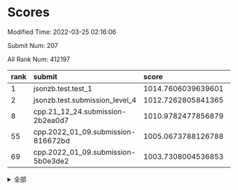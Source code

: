 # Scores

Modified Time: 2022-03-25 02:16:06

Submit Num: 207

All Rank Num: 412197

| rank |               submit               |       score        |       sigma        | pk_num |
| :--- | :--------------------------------- | :----------------- | :----------------- | :----- |
| 1    | jsonzb.test.test_1                 | 1014.7606039639601 | 0.8519565798590448 | 7968   |
| 2    | jsonzb.test.submission_level_4     | 1012.7262805841365 | 0.7933372301555788 | 7970   |
| 8    | cpp.21_12_24.submission-2b2ea0d7   | 1010.9782477856879 | 0.7632822594240282 | 7967   |
| 55   | cpp.2022_01_09.submission-816672bd | 1005.0673788126788 | 0.7258512495942807 | 7960   |
| 69   | cpp.2022_01_09.submission-5b0e3de2 | 1003.7308004536853 | 0.7153657519924376 | 7969   |


<details>
<summary>全部</summary>

| rank |                 submit                 |       score        |       sigma        | pk_num |
| :--- | :------------------------------------- | :----------------- | :----------------- | :----- |
| 1    | jsonzb.test.test_1                     | 1014.7606039639601 | 0.8519565798590448 | 7968   |
| 2    | jsonzb.test.submission_level_4         | 1012.7262805841365 | 0.7933372301555788 | 7970   |
| 3    | gobigger.level_3.submission_level_3_30 | 1011.8007191607988 | 0.7923133495748541 | 7964   |
| 4    | gobigger.level_3.submission_level_3_11 | 1011.4580761187899 | 0.7571688407612324 | 7966   |
| 5    | gobigger.level_3.submission_level_3_26 | 1011.2846855793257 | 0.7840799404865189 | 7964   |
| 6    | gobigger.level_3.submission_level_3_49 | 1011.1760458991824 | 0.7570713529330436 | 7965   |
| 7    | gobigger.level_3.submission_level_3_22 | 1011.0273771330395 | 0.7614399161414955 | 7962   |
| 8    | cpp.21_12_24.submission-2b2ea0d7       | 1010.9782477856879 | 0.7632822594240282 | 7967   |
| 9    | gobigger.level_3.submission_level_3_18 | 1010.8129414633459 | 0.7662753290059494 | 7963   |
| 10   | gobigger.level_3.submission_level_3_36 | 1010.8055563519079 | 0.7869265176493366 | 7966   |
| 11   | gobigger.level_3.submission_level_3_7  | 1010.7235640954044 | 0.7693855311566585 | 7966   |
| 12   | gobigger.level_3.submission_level_3_13 | 1010.5855545096933 | 0.7628615232233424 | 7963   |
| 13   | gobigger.level_3.submission_level_3_25 | 1010.5044006941497 | 0.7611740480305743 | 7967   |
| 14   | gobigger.level_3.submission_level_3_40 | 1010.4297818994016 | 0.7676698323046108 | 7967   |
| 15   | gobigger.level_3.submission_level_3_19 | 1010.3992419026965 | 0.754628888952841  | 7966   |
| 16   | gobigger.level_3.submission_level_3_23 | 1010.3756263311533 | 0.7657215907864048 | 7969   |
| 17   | gobigger.level_3.submission_level_3_6  | 1010.2987097173951 | 0.7351895314606711 | 7962   |
| 18   | gobigger.level_3.submission_level_3_10 | 1010.2085081114842 | 0.7463946149380509 | 7964   |
| 19   | gobigger.level_3.submission_level_3_21 | 1010.1810534320576 | 0.7799978718592591 | 7966   |
| 20   | gobigger.level_3.submission_level_3_43 | 1010.1625660015287 | 0.7570041879655024 | 7970   |
| 21   | gobigger.level_3.submission_level_3_5  | 1010.1608387600011 | 0.7460490184598789 | 7970   |
| 22   | gobigger.level_3.submission_level_3_27 | 1010.0991749668614 | 0.7516218507876457 | 7966   |
| 23   | gobigger.level_3.submission_level_3_44 | 1010.0853541878469 | 0.7443789344590761 | 7966   |
| 24   | gobigger.level_3.submission_level_3_46 | 1010.065600543588  | 0.7597000213053142 | 7968   |
| 25   | gobigger.level_3.submission_level_3_28 | 1010.037171957631  | 0.7450355437504561 | 7963   |
| 26   | gobigger.level_3.submission_level_3_34 | 1010.0274274506484 | 0.7478115795334423 | 7966   |
| 27   | gobigger.level_3.submission_level_3_42 | 1010.0208058293116 | 0.7605435519575924 | 7965   |
| 28   | gobigger.level_3.submission_level_3_15 | 1009.9931827269114 | 0.7510883344981031 | 7968   |
| 29   | gobigger.level_3.submission_level_3_9  | 1009.9918233795729 | 0.75210741866191   | 7962   |
| 30   | gobigger.level_3.submission_level_3_20 | 1009.8141545861821 | 0.7602651782853849 | 7964   |
| 31   | gobigger.level_3.submission_level_3_8  | 1009.8000307332048 | 0.7439029162187464 | 7962   |
| 32   | gobigger.level_3.submission_level_3_39 | 1009.6126601645378 | 0.7649896549095897 | 7963   |
| 33   | gobigger.level_3.submission_level_3_3  | 1009.6081683227429 | 0.7664626891366376 | 7966   |
| 34   | gobigger.level_3.submission_level_3_12 | 1009.5134438918311 | 0.7385493247062491 | 7967   |
| 35   | gobigger.level_3.submission_level_3_45 | 1009.5108411728238 | 0.7778677492876708 | 7964   |
| 36   | gobigger.level_3.submission_level_3_35 | 1009.4566502023885 | 0.7639784096926692 | 7961   |
| 37   | gobigger.level_3.submission_level_3_4  | 1009.4529807493689 | 0.752645979281966  | 7966   |
| 38   | gobigger.level_3.submission_level_3_24 | 1009.4476425543696 | 0.7577722159547682 | 7965   |
| 39   | gobigger.level_3.submission_level_3_38 | 1009.3006515229472 | 0.7478790342438394 | 7969   |
| 40   | gobigger.level_3.submission_level_3_32 | 1009.265964718825  | 0.7729404214386303 | 7963   |
| 41   | gobigger.level_3.submission_level_3_33 | 1009.1998237725282 | 0.7398518036073304 | 7969   |
| 42   | gobigger.level_3.submission_level_3_16 | 1009.1780274145477 | 0.7469586218444155 | 7973   |
| 43   | gobigger.level_3.submission_level_3_2  | 1009.1383534766691 | 0.7563154568108482 | 7965   |
| 44   | gobigger.level_3.submission_level_3_48 | 1009.1013895023864 | 0.7510044264114256 | 7965   |
| 45   | gobigger.level_3.submission_level_3_14 | 1009.0911797023412 | 0.739480974233877  | 7962   |
| 46   | gobigger.level_3.submission_level_3_1  | 1009.082156607024  | 0.7638626115535735 | 7965   |
| 47   | gobigger.level_3.submission_level_3_0  | 1009.0502751373147 | 0.7262085605056722 | 7971   |
| 48   | gobigger.level_3.submission_level_3_41 | 1009.0069397627192 | 0.7493407307081417 | 7966   |
| 49   | gobigger.level_3.submission_level_3_31 | 1008.8212240675051 | 0.7507366338425251 | 7971   |
| 50   | gobigger.level_3.submission_level_3_37 | 1008.7394913317178 | 0.7360237312333578 | 7964   |
| 51   | gobigger.level_3.submission_level_3_17 | 1008.7147022924735 | 0.74513206326832   | 7963   |
| 52   | gobigger.level_3.submission_level_3_29 | 1008.5700922534411 | 0.7435691879943807 | 7967   |
| 53   | gobigger.level_3.submission_level_3_47 | 1008.5344641803906 | 0.7387596501447099 | 7963   |
| 54   | gobigger.level_1.submission_level_1_19 | 1005.3180783750923 | 0.7205445477164455 | 7966   |
| 55   | cpp.2022_01_09.submission-816672bd     | 1005.0673788126788 | 0.7258512495942807 | 7960   |
| 56   | gobigger.level_1.submission_level_1_1  | 1004.6673242194621 | 0.7117182242117551 | 7972   |
| 57   | gobigger.level_1.submission_level_1_49 | 1004.6223806183891 | 0.7140285408584495 | 7966   |
| 58   | gobigger.level_1.submission_level_1_2  | 1004.5800442971624 | 0.7167625404374607 | 7963   |
| 59   | gobigger.level_1.submission_level_1_35 | 1004.5143168901784 | 0.718019374772524  | 7968   |
| 60   | gobigger.level_1.submission_level_1_8  | 1004.3465804794839 | 0.7143346500843174 | 7968   |
| 61   | gobigger.level_1.submission_level_1_37 | 1004.2452836290474 | 0.7061601722338156 | 7962   |
| 62   | gobigger.level_1.submission_level_1_4  | 1004.1524149169026 | 0.7142077155866075 | 7968   |
| 63   | gobigger.level_1.submission_level_1_14 | 1004.1019667442713 | 0.7244992235251562 | 7964   |
| 64   | gobigger.level_1.submission_level_1_40 | 1004.0779199471133 | 0.7065376577227885 | 7964   |
| 65   | gobigger.level_1.submission_level_1_17 | 1004.0295601571627 | 0.7140972177499414 | 7967   |
| 66   | gobigger.level_1.submission_level_1_27 | 1003.9078102841386 | 0.7059120257225167 | 7962   |
| 67   | gobigger.level_1.submission_level_1_41 | 1003.8267754630523 | 0.7083775961396709 | 7964   |
| 68   | gobigger.level_1.submission_level_1_0  | 1003.7465241183673 | 0.7178969633063127 | 7961   |
| 69   | cpp.2022_01_09.submission-5b0e3de2     | 1003.7308004536853 | 0.7153657519924376 | 7969   |
| 70   | gobigger.level_1.submission_level_1_9  | 1003.7228368078556 | 0.7077279817647973 | 7960   |
| 71   | gobigger.level_1.submission_level_1_24 | 1003.6475577012633 | 0.6936462399970906 | 7966   |
| 72   | gobigger.level_1.submission_level_1_42 | 1003.596613737239  | 0.7143796239155832 | 7966   |
| 73   | gobigger.level_1.submission_level_1_13 | 1003.5544322076747 | 0.711344741822382  | 7965   |
| 74   | gobigger.level_1.submission_level_1_32 | 1003.5303762984375 | 0.7112881338368903 | 7962   |
| 75   | gobigger.level_1.submission_level_1_26 | 1003.4456815958608 | 0.7231379571777842 | 7965   |
| 76   | gobigger.level_1.submission_level_1_38 | 1003.4136994919273 | 0.7144672163314776 | 7963   |
| 77   | gobigger.level_1.submission_level_1_12 | 1003.4111487140151 | 0.7292016777716873 | 7969   |
| 78   | gobigger.level_1.submission_level_1_23 | 1003.3969077073576 | 0.7198131790167761 | 7963   |
| 79   | gobigger.level_1.submission_level_1_22 | 1003.3960721398314 | 0.7232049375626838 | 7970   |
| 80   | gobigger.level_1.submission_level_1_44 | 1003.3792199677483 | 0.7173713617898279 | 7963   |
| 81   | gobigger.level_1.submission_level_1_21 | 1003.3243537851805 | 0.7044832634878526 | 7966   |
| 82   | gobigger.level_1.submission_level_1_47 | 1003.274026436641  | 0.7080982023658885 | 7967   |
| 83   | gobigger.level_1.submission_level_1_3  | 1003.2479256630877 | 0.7186440340405644 | 7965   |
| 84   | gobigger.level_1.submission_level_1_45 | 1003.2450813119013 | 0.7146096018001521 | 7966   |
| 85   | gobigger.level_1.submission_level_1_36 | 1003.2268839212198 | 0.7130445092378986 | 7967   |
| 86   | gobigger.level_1.submission_level_1_6  | 1003.1076394383589 | 0.7112147148490545 | 7967   |
| 87   | gobigger.level_1.submission_level_1_10 | 1003.0978155130719 | 0.7264930586380426 | 7961   |
| 88   | gobigger.level_1.submission_level_1_34 | 1003.0314392203514 | 0.720957004340436  | 7967   |
| 89   | gobigger.level_1.submission_level_1_29 | 1002.9734037289985 | 0.7005792727190432 | 7974   |
| 90   | gobigger.level_1.submission_level_1_5  | 1002.8877680175067 | 0.7186955465959816 | 7968   |
| 91   | gobigger.level_1.submission_level_1_30 | 1002.8808364411204 | 0.727062723418017  | 7967   |
| 92   | gobigger.level_1.submission_level_1_33 | 1002.8243526865745 | 0.7127563409976653 | 7969   |
| 93   | gobigger.level_1.submission_level_1_7  | 1002.8067297266971 | 0.7001044149142289 | 7966   |
| 94   | gobigger.level_1.submission_level_1_48 | 1002.6767598475815 | 0.7157942377123006 | 7963   |
| 95   | gobigger.level_1.submission_level_1_28 | 1002.6707182704387 | 0.7220363910701058 | 7964   |
| 96   | gobigger.level_1.submission_level_1_39 | 1002.6628477453974 | 0.7172932320682411 | 7966   |
| 97   | gobigger.level_1.submission_level_1_46 | 1002.6023999170172 | 0.7144132769809315 | 7970   |
| 98   | gobigger.level_1.submission_level_1_25 | 1002.575191366141  | 0.7080802349450622 | 7967   |
| 99   | gobigger.level_1.submission_level_1_16 | 1002.5732330330019 | 0.7044567362454531 | 7968   |
| 100  | gobigger.level_1.submission_level_1_31 | 1002.3920991893858 | 0.7190051870448836 | 7962   |
| 101  | gobigger.level_1.submission_level_1_15 | 1002.3645747973222 | 0.7196810317235038 | 7958   |
| 102  | gobigger.level_1.submission_level_1_20 | 1002.3428312570276 | 0.712991827827584  | 7963   |
| 103  | gobigger.level_1.submission_level_1_43 | 1002.108891464092  | 0.7176547891902122 | 7963   |
| 104  | gobigger.level_1.submission_level_1_11 | 1001.9186619999356 | 0.711405312547908  | 7961   |
| 105  | gobigger.level_1.submission_level_1_18 | 1001.1582916593059 | 0.6984404854769495 | 7965   |
| 106  | gobigger.random.submission_random_49   | 997.5832289294694  | 0.7110633439081739 | 7969   |
| 107  | gobigger.random.submission_random_31   | 997.0848692124879  | 0.7167418251243822 | 7964   |
| 108  | gobigger.random.submission_random_41   | 997.0576800533292  | 0.7110137691180094 | 7967   |
| 109  | gobigger.random.submission_random_19   | 997.0342087548378  | 0.7174809229350819 | 7963   |
| 110  | gobigger.random.submission_random_8    | 996.9022091807641  | 0.709405254414902  | 7969   |
| 111  | gobigger.random.submission_random_12   | 996.8599216583366  | 0.6999035536453811 | 7964   |
| 112  | gobigger.random.submission_random_15   | 996.8289458997222  | 0.7020391716725455 | 7960   |
| 113  | gobigger.random.submission_random_24   | 996.6255954466917  | 0.6970435852404475 | 7966   |
| 114  | gobigger.random.submission_random_20   | 996.5787418054526  | 0.7193001074518246 | 7961   |
| 115  | gobigger.random.submission_random_2    | 996.5773646114116  | 0.7062250481411766 | 7966   |
| 116  | gobigger.random.submission_random_13   | 996.5258734262142  | 0.7204042643483218 | 7966   |
| 117  | gobigger.random.submission_random_45   | 996.4715071097203  | 0.7104331767862331 | 7967   |
| 118  | gobigger.random.submission_random_1    | 996.4341198187889  | 0.716413516834209  | 7967   |
| 119  | gobigger.random.submission_random_37   | 996.3902208590566  | 0.7010959354282702 | 7964   |
| 120  | gobigger.random.submission_random_29   | 996.3612192271833  | 0.6995748913255374 | 7968   |
| 121  | gobigger.random.submission_random_9    | 996.3504527854308  | 0.7179832858263041 | 7965   |
| 122  | gobigger.random.submission_random_18   | 996.3480095650591  | 0.7208859267149245 | 7963   |
| 123  | gobigger.random.submission_random_5    | 996.3403878340872  | 0.7140117401031504 | 7967   |
| 124  | gobigger.random.submission_random_35   | 996.289432056975   | 0.707622809994976  | 7971   |
| 125  | gobigger.random.submission_random_30   | 996.2885629375522  | 0.7020583623123793 | 7963   |
| 126  | gobigger.random.submission_random_11   | 996.2860886396536  | 0.7080761920411567 | 7965   |
| 127  | gobigger.random.submission_random_44   | 996.2804336209424  | 0.7152175574794021 | 7972   |
| 128  | gobigger.random.submission_random_48   | 996.2414324250088  | 0.704348111081493  | 7960   |
| 129  | gobigger.random.submission_random_4    | 996.2246025777163  | 0.7143313354731967 | 7964   |
| 130  | gobigger.random.submission_random_43   | 996.186588207846   | 0.6995389374844974 | 7962   |
| 131  | gobigger.random.submission_random_40   | 996.1746931560508  | 0.7181002877364334 | 7966   |
| 132  | gobigger.random.submission_random_47   | 996.1230319796206  | 0.6994397892324107 | 7966   |
| 133  | gobigger.random.submission_random_23   | 996.0898190125669  | 0.6956264474129595 | 7965   |
| 134  | gobigger.random.submission_random_39   | 996.07738957539    | 0.7150527980529489 | 7973   |
| 135  | gobigger.random.submission_random_0    | 996.0625136231856  | 0.708277581371958  | 7966   |
| 136  | gobigger.random.submission_random_7    | 995.9612271397784  | 0.7143884139917503 | 7966   |
| 137  | gobigger.random.submission_random_36   | 995.8711576044988  | 0.7025086161922609 | 7964   |
| 138  | gobigger.random.submission_random_14   | 995.853356230896   | 0.720587903343424  | 7960   |
| 139  | gobigger.random.submission_random_6    | 995.7968014934614  | 0.7187803138431325 | 7965   |
| 140  | gobigger.random.submission_random_21   | 995.7788144463376  | 0.7146762146921775 | 7966   |
| 141  | gobigger.random.submission_random_28   | 995.7669079642803  | 0.7188690277188682 | 7965   |
| 142  | gobigger.random.submission_random_17   | 995.704280069226   | 0.7055364619187192 | 7962   |
| 143  | gobigger.random.submission_random_34   | 995.6656805670451  | 0.7089061345721984 | 7966   |
| 144  | gobigger.random.submission_random_32   | 995.6533006874246  | 0.713585349848944  | 7965   |
| 145  | gobigger.random.submission_random_27   | 995.6532360512739  | 0.7101235530094587 | 7963   |
| 146  | gobigger.random.submission_random_46   | 995.6085267436895  | 0.7080707556980702 | 7962   |
| 147  | gobigger.random.submission_random_16   | 995.5662323043417  | 0.7003594366683473 | 7970   |
| 148  | gobigger.random.submission_random_26   | 995.4084825971842  | 0.7078742930690314 | 7959   |
| 149  | gobigger.random.submission_random_33   | 995.3903445609131  | 0.7091653054822055 | 7964   |
| 150  | gobigger.random.submission_random_3    | 995.3378475488755  | 0.7092070848976051 | 7964   |
| 151  | gobigger.random.submission_random_10   | 995.2448178072004  | 0.7136987303415292 | 7965   |
| 152  | gobigger.random.submission_random_38   | 995.1980206753509  | 0.7123806567771477 | 7969   |
| 153  | gobigger.random.submission_random_42   | 995.1413128219466  | 0.7222168751317019 | 7966   |
| 154  | gobigger.random.submission_random_22   | 995.0802710314941  | 0.7170745174752834 | 7963   |
| 155  | gobigger.random.submission_random_25   | 994.9537354491772  | 0.7174311759304141 | 7964   |
| 156  | gobigger.level_2.submission_level_2_21 | 993.8952580691282  | 0.7273704000564989 | 7968   |
| 157  | gobigger.level_2.submission_level_2_30 | 993.8805161644709  | 0.7272407622408169 | 7964   |
| 158  | gobigger.level_2.submission_level_2_22 | 993.475994127909   | 0.7378639590230024 | 7968   |
| 159  | gobigger.level_2.submission_level_2_9  | 993.4156866148492  | 0.74503926948496   | 7963   |
| 160  | gobigger.level_2.submission_level_2_6  | 992.8972704052779  | 0.748361722752923  | 7959   |
| 161  | gobigger.level_2.submission_level_2_10 | 992.888138941623   | 0.7251469205764305 | 7961   |
| 162  | gobigger.level_2.submission_level_2_8  | 992.857096506333   | 0.7476393758522258 | 7965   |
| 163  | gobigger.level_2.submission_level_2_34 | 992.7496577738054  | 0.7410349540989538 | 7965   |
| 164  | gobigger.level_2.submission_level_2_26 | 992.7172404033563  | 0.7561441815398378 | 7966   |
| 165  | gobigger.level_2.submission_level_2_18 | 992.7087254422632  | 0.7504528499373541 | 7965   |
| 166  | gobigger.level_2.submission_level_2_24 | 992.6897816566149  | 0.7347165182217913 | 7963   |
| 167  | gobigger.level_2.submission_level_2_43 | 992.6166350696714  | 0.7558165043771508 | 7969   |
| 168  | gobigger.level_2.submission_level_2_13 | 992.5669443793053  | 0.7513456658037997 | 7965   |
| 169  | gobigger.level_2.submission_level_2_1  | 992.5412236228889  | 0.7547065965911984 | 7969   |
| 170  | gobigger.level_2.submission_level_2_19 | 992.5275207337073  | 0.7537201484111291 | 7969   |
| 171  | gobigger.level_2.submission_level_2_44 | 992.5079644829898  | 0.7332766631660621 | 7967   |
| 172  | gobigger.level_2.submission_level_2_39 | 992.5074852246951  | 0.7544516995091209 | 7960   |
| 173  | gobigger.level_2.submission_level_2_48 | 992.5016418353756  | 0.7219469697054802 | 7967   |
| 174  | gobigger.level_2.submission_level_2_45 | 992.4710993860426  | 0.7442241951257199 | 7966   |
| 175  | gobigger.level_2.submission_level_2_5  | 992.4562529121051  | 0.7280722407525803 | 7960   |
| 176  | gobigger.level_2.submission_level_2_29 | 992.3933329665307  | 0.7483752021316299 | 7968   |
| 177  | gobigger.level_2.submission_level_2_20 | 992.361777582071   | 0.7508801327849295 | 7963   |
| 178  | gobigger.level_2.submission_level_2_33 | 992.3283870121646  | 0.7413171204382164 | 7957   |
| 179  | gobigger.level_2.submission_level_2_49 | 992.2995170387162  | 0.7498902266337534 | 7965   |
| 180  | gobigger.level_2.submission_level_2_2  | 992.207045640708   | 0.7452729925652014 | 7967   |
| 181  | gobigger.level_2.submission_level_2_17 | 992.1995862502657  | 0.7568595937097267 | 7965   |
| 182  | gobigger.level_2.submission_level_2_31 | 992.1564757121567  | 0.7526235993095003 | 7965   |
| 183  | gobigger.level_2.submission_level_2_32 | 992.0803903351489  | 0.7492604615425885 | 7960   |
| 184  | gobigger.level_2.submission_level_2_15 | 992.0703182825439  | 0.7212091632320122 | 7960   |
| 185  | gobigger.level_2.submission_level_2_28 | 991.9551275659776  | 0.7388288247381413 | 7964   |
| 186  | gobigger.level_2.submission_level_2_35 | 991.9307044264289  | 0.7578017386695755 | 7964   |
| 187  | gobigger.level_2.submission_level_2_16 | 991.8764751050703  | 0.7315971153874775 | 7965   |
| 188  | gobigger.level_2.submission_level_2_3  | 991.8212807240019  | 0.7472207144088351 | 7968   |
| 189  | gobigger.level_2.submission_level_2_23 | 991.714589179361   | 0.7377438980998334 | 7962   |
| 190  | gobigger.level_2.submission_level_2_42 | 991.6797789321371  | 0.7461010750742391 | 7965   |
| 191  | gobigger.level_2.submission_level_2_47 | 991.679231894549   | 0.7403481181862885 | 7969   |
| 192  | gobigger.level_2.submission_level_2_38 | 991.678947882349   | 0.7451786405123928 | 7960   |
| 193  | gobigger.level_2.submission_level_2_40 | 991.6577329291453  | 0.7519173149770023 | 7968   |
| 194  | gobigger.level_2.submission_level_2_25 | 991.6363672833178  | 0.7605948045398682 | 7969   |
| 195  | gobigger.level_2.submission_level_2_46 | 991.4103981552532  | 0.757187801495774  | 7963   |
| 196  | gobigger.level_2.submission_level_2_4  | 991.2260065436029  | 0.741334623742648  | 7962   |
| 197  | gobigger.level_2.submission_level_2_12 | 991.1076665252605  | 0.7768563777165877 | 7965   |
| 198  | gobigger.level_2.submission_level_2_27 | 991.0965807602341  | 0.7523071736434437 | 7964   |
| 199  | gobigger.level_2.submission_level_2_14 | 991.0050723131096  | 0.7656204494424078 | 7965   |
| 200  | gobigger.level_2.submission_level_2_7  | 990.9348578415326  | 0.7969650226809041 | 7966   |
| 201  | gobigger.level_2.submission_level_2_41 | 990.9061559885696  | 0.7580348128069655 | 7960   |
| 202  | gobigger.level_2.submission_level_2_0  | 990.8378925484437  | 0.7872198943627794 | 7964   |
| 203  | gobigger.level_2.submission_level_2_37 | 990.7996796885773  | 0.7502467837590909 | 7969   |
| 204  | gobigger.level_2.submission_level_2_11 | 990.2861388858221  | 0.7578229920142676 | 7960   |
| 205  | gobigger.level_2.submission_level_2_36 | 989.6309885859926  | 0.7738865540416717 | 7963   |
| 206  | gobigger.none.submission_none_0        | 980.6017354676311  | 1.2507904262160399 | 7967   |
| 207  | gobigger.none.submission_none_1        | 975.9914121999551  | 1.4840068112412081 | 7964   |

</details>